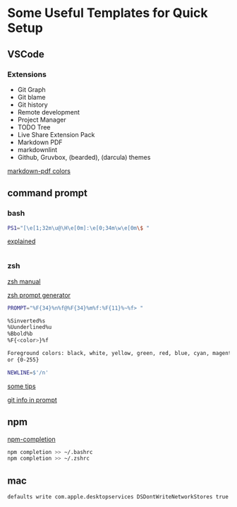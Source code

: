 # Some Useful Templates for Quick Setup

## VSCode

### Extensions

* Git Graph
* Git blame
* Git history
* Remote development
* Project Manager
* TODO Tree
* Live Share Extension Pack
* Markdown PDF
* markdownlint
* Github, Gruvbox, (bearded), (darcula) themes

[markdown-pdf colors](https://github.com/yzane/vscode-markdown-pdf/issues/103)

## command prompt

### bash

```bash
PS1="[\e[1;32m\u@\H\e[0m]:\e[0;34m\w\e[0m\$ "
```

[explained](https://phoenixnap.com/kb/change-bash-prompt-linux)
```

```


### zsh

[zsh manual](https://web.cs.elte.hu/zsh-manual/zsh_17.html)

[zsh prompt generator](https://zsh-prompt-generator.site/)

```zsh
PROMPT="%F{34}%n%f@%F{34}%m%f:%F{11}%~%f> "

%Sinverted%s
%Uunderlined%u
%Bbold%b
%F{<color>}%f

Foreground colors: black, white, yellow, green, red, blue, cyan, magenta
or {0-255}

NEWLINE=$'/n'

```

[some tips](https://www.makeuseof.com/customize-zsh-prompt-macos-terminal/)

[git info in prompt](https://github.com/zsh-users/zsh/blob/master/Misc/vcs_info-examples)

## npm

[npm-completion](https://docs.npmjs.com/cli/v8/commands/npm-completion)

```zsh
npm completion >> ~/.bashrc
npm completion >> ~/.zshrc
```

## mac

```zsh
defaults write com.apple.desktopservices DSDontWriteNetworkStores true
```

